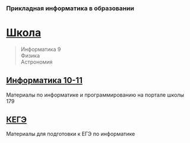 <!---
xkurs/xkurs is a ✨ special ✨ repository because its `README.md` (this file) appears on your GitHub profile.
You can click the Preview link to take a look at your changes.
--->

### Прикладная информатика в образовании

# [Школа](https://adjoining-approach-866.notion.site/School-4f36c7650e6941378b57e1b5bb74ee95 "Notion")

>Информатика 9  
Физика  
Астрономия

## [Информатика 10-11](https://server.179.ru/wiki/?page=Informatika/11_B "Школа179")

Материалы по информатике и программированию на портале школы 179

## [КЕГЭ](https://xkurs.github.io/KEGE/)

Материалы для подготовки к ЕГЭ по информатике
